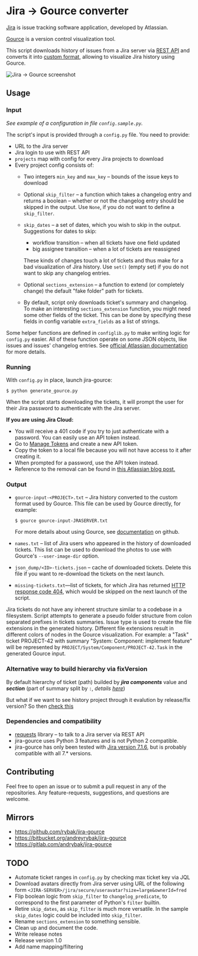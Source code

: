 Jira → Gource converter
=======================

[Jira][JIRA] is issue tracking software application, developed by Atlassian.

[Gource][Gource-homepage] is a version control visualization tool.

This script downloads history of issues from a Jira server via [REST
API][JIRA-REST-API] and converts it into [custom format][Gource-custom-format],
allowing to visualize Jira history using Gource.

![Jira -> Gource screenshot](jira-gource.png)


Usage
-----

### Input

*See example of a configuration in file `config.sample.py`.*

The script's input is provided through a `config.py` file.  You need to provide:

* URL to the Jira server
* Jira login to use with REST API
* `projects` map with config for every Jira projects to download
* Every project config consists of:
  * Two integers `min_key` and `max_key` – bounds of the issue keys to download
  * Optional `skip_filter` – a function which takes a changelog entry and returns
    a boolean – whether or not the changelog entry should be skipped in the
    output.  Use `None`, if you do not want to define a `skip_filter`.
  * `skip_dates` – a set of dates, which you wish to skip in the output.
    Suggestions for dates to skip:

      * workflow transition – when all tickets have one field updated
      * big assignee transition – when a lot of tickets are reassigned

    These kinds of changes touch a lot of tickets and thus make for a bad
    visualization of Jira history.  Use `set()` (empty set) if you do not want to
    skip any changelog entries.

  * Optional `sections_extension` – a function to extend (or completely change)
    the default "fake folder" path for tickets.
  * By default, script only downloads ticket's summary and changelog.  To make
    an interesting `sections_extension` function, you might need some other
    fields of the ticket.  This can be done by specifying these fields in config
    variable `extra_fields` as a list of strings.

Some helper functions are defined in `configlib.py` to make writing logic for
`config.py` easier.  All of these function operate on some JSON objects, like
issues and issues' changelog entries.  See [official Atlassian
documentation][JIRA-REST-API] for more details.

### Running

With `config.py` in place, launch jira-gource:

    $ python generate_gource.py

When the script starts downloading the tickets, it will prompt the user
for their Jira password to authenticate with the Jira server.

**If you are using Jira Cloud:**

- You will receive a 401 code if you try to just authenticate with a password.
You can easily use an API token instead.
- Go to [Manage Tokens][Manage-Tokens] and create a new API token.
- Copy the token to a local file because you
will not have access to it after creating it.
- When prompted for a password, use the API token instead.
- Reference to the removal can be found in
[this Atlassian blog post.][Atlassian-Blog]


### Output

* `gource-input-<PROJECT>.txt` – Jira history converted to the custom format
  used by Gource.  This file can be used by Gource directly, for example:

      $ gource gource-input-JRASERVER.txt

  For more details about using Gource, see [documentation][Gource-github]
  on github.

* `names.txt` – list of Jira users who appeared in the history of downloaded
  tickets.  This list can be used to download the photos to use with Gource's
  `--user-image-dir` option.
* `json_dump/<ID>-tickets.json` – cache of downloaded tickets.  Delete
  this file if you want to re-download the tickets on the next launch.
* `missing-tickets.txt`―list of tickets, for which Jira has returned
  [HTTP response code 404](https://en.wikipedia.org/wiki/HTTP_404), which
  would be skipped on the next launch of the script.

Jira tickets do not have any inherent structure similar to a codebase in a
filesystem.  Script attempts to generate a pseudo folder structure from colon
separated prefixes in tickets summaries.  Issue type is used to create the file
extensions in the generated history.  Different file extensions result in
different colors of nodes in the Gource visualization.  For example: a "Task"
ticket PROJECT-42 with summary "System: Component: implement feature" will be
represented by `PROJECT/System/Component/PROJECT-42.Task` in the generated
Gource input.

### Alternative way to build hierarchy via fixVersion

By default hierarchy of ticket (path) builded by **_jira components_** value and **_section_** (part of summary split by `:`, _details [here](https://github.com/rybak/jira-gource/blob/00acf0c78265eb9492339185e710359264e5e2d5/history_converter.py#L25C5-L28C61)_)

But what if we want to see history project through it evalution by release/fix version? So then [check this](FIX-VERSION-HIERARCHY-CONFIG.md)

### Dependencies and compatibility

* [requests](http://python-requests.org) library – to talk to a Jira server
  via REST API
* jira-gource uses Python 3 features and is not Python 2 compatible.
* jira-gource has only been tested with [Jira version 7.1.6][JIRA-REST-API],
  but is probably compatible with all 7.\* versions.


Contributing
------------

Feel free to open an issue or to submit a pull request in any of the
repositories.  Any feature-requests, suggestions, and questions are welcome.


Mirrors
-------

* https://github.com/rybak/jira-gource
* https://bitbucket.org/andreyrybak/jira-gource
* https://gitlab.com/andrybak/jira-gource


TODO
----

* Automate ticket ranges in `config.py` by checking max ticket key via JQL
* Download avatars directly from Jira server using URL of the following form
  `<JIRA-SERVER>/jira/secure/useravatar?size=large&ownerId=fred`
* Flip boolean logic from `skip_filter` to `changelog_predicate`, to correspond
  to the first parameter of Python's `filter` builtin.
* Retire `skip_dates`, as `skip_filter` is much more versatile.  In the sample
  `skip_dates` logic could be included into `skip_filter`.
* Rename `sections_extension` to something sensible.
* Clean up and document the code.
* Write release notes
* Release version 1.0
* Add name mapping/filtering

[Gource-homepage]: http://gource.io
[Gource-github]: https://github.com/acaudwell/Gource
[Gource-custom-format]: https://github.com/acaudwell/Gource/wiki/Custom-Log-Format
[JIRA]: https://www.atlassian.com/software/jira
[JIRA-REST-API]: https://docs.atlassian.com/software/jira/docs/api/REST/7.1.6
[Atlassian-Blog]: https://developer.atlassian.com/cloud/jira/platform/deprecation-notice-basic-auth-and-cookie-based-auth/
[Manage-Tokens]: https://id.atlassian.com/manage/api-tokens

